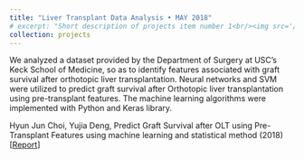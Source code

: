 ```yaml
---
title: "Liver Transplant Data Analysis • MAY 2018"
# excerpt: "Short description of projects item number 1<br/><img src='/images/500x300.png'>"
collection: projects
---
```


We analyzed a dataset provided by the Department of Surgery at USC’s Keck School of Medicine, so as to identify features associated with graft survival after orthotopic liver transplantation. Neural networks and SVM were utilized to predict graft survival after Orthotopic liver transplantation using pre-transplant features. The machine learning algorithms were implemented with Python and Keras library.

Hyun Jun Choi, Yujia Deng, Predict Graft Survival after OLT using Pre-Transplant Features using machine learning and statistical method (2018) [[Report](https://github.com/HyunjunA/INF560Spring18/blob/master/Final%202/INF_560_Project_Paper_Edited_Version.pdf)]



